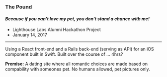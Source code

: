 ### The Pound
#### _Because if you can't love my pet, you don't stand a chance with me!_
- Lighthouse Labs Alumni Hackathon Project
- January 14, 2017

-----


Using a React front-end and a Rails back-end (serving as API) for an iOS component built in Swift.
Built over the course of ... 4hrs?


**Premise:** 
A dating site where all romantic choices are made based on compability with someones pet. 
No humans allowed, pet pictures only.
